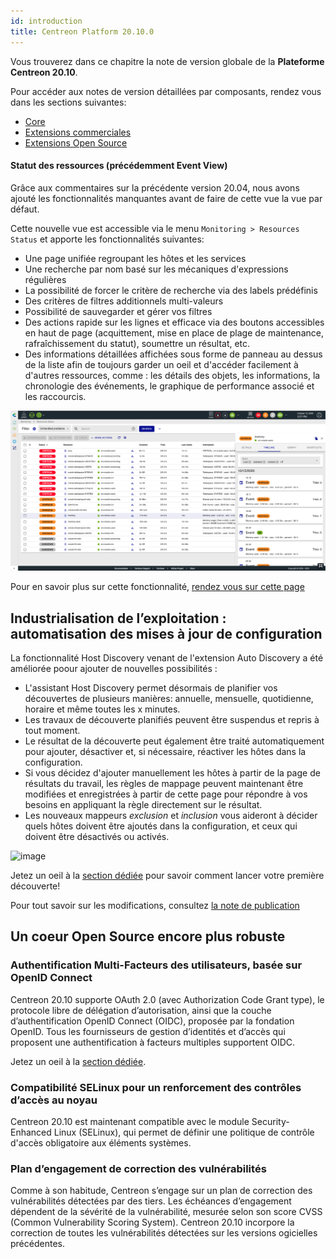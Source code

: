 ```yaml
---
id: introduction
title: Centreon Platform 20.10.0
---
```


Vous trouverez dans ce chapitre la note de version globale de la **Plateforme Centreon 20.10**.

Pour accéder aux notes de version détaillées par composants, rendez vous dans
les sections suivantes:

- [Core](centreon-core.html)
- [Extensions commerciales](centreon-commercial-extensions.html)
- [Extensions Open Source](centreon-os-extensions.html)

#### Statut des ressources (précédemment Event View)

Grâce aux commentaires sur la précédente version 20.04, nous avons ajouté les fonctionnalités manquantes avant de faire
de cette vue la vue par défaut.

Cette nouvelle vue est accessible via le menu `Monitoring > Resources Status` et
apporte les fonctionnalités suivantes:

- Une page unifiée regroupant les hôtes et les services
- Une recherche par nom basé sur les mécaniques d'expressions régulières
- La possibilité de forcer le critère de recherche via des labels prédéfinis
- Des critères de filtres additionnels multi-valeurs
- Possibilité de sauvegarder et gérer vos filtres
- Des actions rapide sur les lignes et efficace via des boutons accessibles en
  haut de page (acquittement, mise en place de plage de maintenance,
  rafraîchissement du statut), soumettre un résultat, etc.
- Des informations détaillées affichées sous forme de panneau au dessus de la
  liste afin de toujours garder un oeil et d'accéder facilement à d'autres
  ressources, comme : les détails des objets, les informations, la chronologie des événements, le graphique de
  performance associé et les raccourcis.

![image](../assets/monitoring/resources_status_1.png)

Pour en savoir plus sur cette fonctionnalité, [rendez vous sur cette
page](../alerts-notifications/events-view.html)

## Industrialisation de l’exploitation : automatisation des mises à jour de configuration

La fonctionnalité Host Discovery venant de l'extension Auto Discovery a été améliorée poour ajouter de nouvelles
possibilités :

- L'assistant Host Discovery permet désormais de planifier vos découvertes de plusieurs manières: annuelle, mensuelle,
  quotidienne, horaire et même toutes les x minutes.
- Les travaux de découverte planifiés peuvent être suspendus et repris à tout moment.
- Le résultat de la découverte peut également être traité automatiquement pour ajouter, désactiver et, si nécessaire,
  réactiver les hôtes dans la configuration.
- Si vous décidez d'ajouter manuellement les hôtes à partir de la page de résultats du travail, les règles de mappage
  peuvent maintenant être modifiées et enregistrées à partir de cette page pour répondre à vos besoins en appliquant la
  règle directement sur le résultat.
- Les nouveaux mappeurs *exclusion* et *inclusion* vous aideront à décider quels hôtes doivent être ajoutés dans la
  configuration, et ceux qui doivent être désactivés ou activés.

![image](./assets/monitoring/discovery/host_disco_intro.png)

Jetez un oeil à la [section dédiée](../monitoring/discovery/hosts-discovery.html)
pour savoir comment lancer votre première découverte!

Pour tout savoir sur les modifications, consultez
[la note de publication](./centreon-commercial-extensions.html#centreon-auto-discovery-release-notes)

## Un coeur Open Source encore plus robuste

### Authentification Multi-Facteurs des utilisateurs, basée sur OpenID Connect

Centreon 20.10 supporte OAuth 2.0 (avec Authorization Code Grant type), le protocole libre de délégation d’autorisation,
ainsi que la couche d’authentification OpenID Connect (OIDC), proposée par la fondation OpenID. Tous les fournisseurs
de gestion d’identités et d’accès qui proposent une authentification à facteurs multiples supportent OIDC.

Jetez un oeil à la [section dédiée](../administration/parameters/centreon-ui.html#openid-connect).

### Compatibilité SELinux pour un renforcement des contrôles d’accès au noyau

Centreon 20.10 est maintenant compatible avec le module Security-Enhanced Linux (SELinux), qui permet de définir une
politique de contrôle d'accès obligatoire aux éléments systèmes.

### Plan d’engagement de correction des vulnérabilités

Comme à son habitude, Centreon s’engage sur un plan de correction des vulnérabilités détectées par des tiers. Les
échéances d’engagement dépendent de la sévérité de la vulnérabilité, mesurée selon son score CVSS (Common Vulnerability
Scoring System). Centreon 20.10 incorpore la correction de toutes les vulnérabilités détectées sur les versions
ogicielles précédentes.

